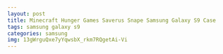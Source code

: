 ```yaml
---
layout: post
title: Minecraft Hunger Games Saverus Snape Samsung Galaxy S9 Case
tags: samsung galaxy s9
categories: samsung
img: 13gWrguQxe7yYqwsbX_rkm7RQgetAi-Vi
---
```

